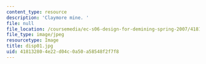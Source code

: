 ```yaml
---
content_type: resource
description: 'Claymore mine. '
file: null
file_location: /coursemedia/ec-s06-design-for-demining-spring-2007/418132804e22d04c0a50a58548f2f7f8_disp01.jpg
file_type: image/jpeg
resourcetype: Image
title: disp01.jpg
uid: 41813280-4e22-d04c-0a50-a58548f2f7f8
---
```

